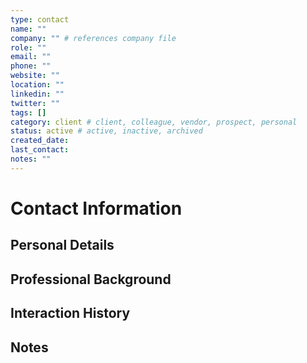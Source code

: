 ```yaml
---
type: contact
name: ""
company: "" # references company file
role: ""
email: ""
phone: ""
website: ""
location: ""
linkedin: ""
twitter: ""
tags: []
category: client # client, colleague, vendor, prospect, personal
status: active # active, inactive, archived
created_date: 
last_contact: 
notes: ""
---
```


# Contact Information

## Personal Details

## Professional Background

## Interaction History

## Notes